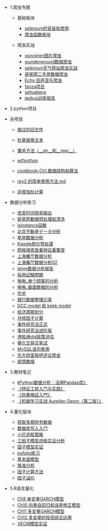 - 1.爬虫专题
  - 基础板块
    - [selenium的安装和使用](scrape/selenium的安装和使用.md)
    - [爬虫函数板块](scrape/爬虫函数板块.md)
    
  - 爬虫实战

    - [xsnvshen图片爬虫](scrape/图片爬虫xsnvshen.md)
    - [wunderground数据爬虫](scrape/数据爬虫.md)
    - [selenium天气网站爬虫实战](scrape/selenium天气网站爬虫实战.md)
    - [链家网二手房数据爬虫](scrape/链家网二手房数据爬虫.md)
    - [Echo 回声音乐爬虫](scrape/Echo回声音乐爬虫.md)
    - [fanza项目](scrape/fanza项目.md)
    - [sehuatang](scrape/sehuatang.md)
    - [javbus训练报告](scrape/for_javbus.md)





- 2.python项目
- 杂项目
  - [做过的旧文件](practice/mytest.md)
  - [批量替换文本](pythonproject/批量替换文本.md)
    
  - [魔术方法（\_\_str\_\_和\_\_repr\_\_）](pythonproject/魔术方法（__str__和__repr__）.md)
  
  - [wtfpython](pythonproject/wtfpython.md)
  
  - [cookbook-Ch1.数据结构和算法](cookbook/ch1.md)
  
  - [rpy2 的简单使用方法.md](practice/rpy2的简单使用方法.md)
  
  - [适度指标计算](practice/适度指标计算.md)
  
    
  
- 数据分析练习

    - [改变时间频率输出](pythonproject/改变时间频率输出.md)
    - [链家网数据预处理和清洗](pythonproject/链家网数据预处理和清洗.md)
    -  [isinstance函数](pythonproject/isinstance函数.md)
    - [北京不動産データ分析](pythonproject/peking.md)
    - [星座数据分析](pythonproject/星座数据分析.md)
    - [Kaggle房价预处理](practice/comprehensive-data-exploration-with-python.md)
    - [网格搜索查看特征重要度](pythonproject/网格搜索查看特征重要度.md)
    - [上海餐厅数据分析](practice/上海餐厅数据分析.md)
    - [上海餐厅数据分析02](practice/上海餐厅数据分析02.md)
    - [dmm数据分析报告](practice/dmm数据分析报告-01.md)
    - [採用試験問題](practice/採用試験問題_v031.md)
    - [啾啾_单个顾客的分析](kehu/jiujiu/单个顾客的分析.md)
    - [啾啾_截面数据的分析](kehu/jiujiu/截面数据的分析.md)
    - [宅羊](kehu/宅羊.md)
    - [银行数据整理记录](practice/银行数据整理记录.md)
    - [DCC model 和 bekk model](practice/分析报告2.md)
    - [经济周期划分](practice/经济周期划分.md)
    - [月频因子计算](practice/五个因子计算.md)
    - [事件研究法正式](practice/事件研究法正式.md)
    - [事件研究法进阶版](practice/事件研究法进阶版.md)
    - [港股通did政策评估](practice/港股通did政策评估.md)
    - [量化交易员笔试](practice/量化交易员笔试.md)
    - [MySQL语句套用](practice/MySQL语句套用.md) 
    - [东方财富股吧评论爬虫](practice/东方财富股吧评论爬虫.md)
    - [疫情数据](practice//疫情数据.md)






- 3.教材笔记
            
    - [《Python数据分析：活用Pandas库》](pandasforeveryone/README)
    - [《特征工程入门与实践》](FeatureEngineering/README)
    - [《効果検証入門》](cibook-python-master/README)
    - [《机器学习实战 Aurelien Geron（第二版）》](机器学习实战/README)




- 4.量化版块
  - [获取多期财务数据](quant策略/获取多期财务数据.md) 
  - [数据库写入入门](practice/数据库写入入门.md)
  - [小花选股策略](practice/小花选股策略.md)
  - [三因子模型选股实证分析](practice/三因子模型.md)
  - [因子模型实证](因子模型实证/README)
  - [pyfolio练习](practice/pyfolio练习.md)
  - [基本面模型](practice/基本面模型.md)
  - [降准分析](practice/降准分析.md) 
  - [因子计算方法](practice/因子计算方法.md)
  - [因子溢价](practice/因子溢价.md)



- 5.R语言量化

  - [Ch9 单变量GARCH模型](quantinr/Ch9单变量GARCH模型.md)
  - [Ch10 向量自回归和误差修正模型](quantinr/Ch10向量自回归和误差修正模型.md)
  - [Ch11 多变量GARCH模型](quantinr/Ch11多变量GARCH模型.md)
  - [Ch12 多变量的投资组合运用](quantinr/Ch12多变量的投资组合运用.md)
  - [VECM模型实证](quantinr/VECM模型实证.md)